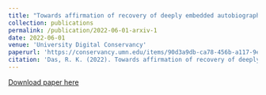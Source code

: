 ```yaml
---
title: "Towards affirmation of recovery of deeply embedded autobiographical memory and identification of an EEG biomarker using wearable sensors"
collection: publications
permalink: /publication/2022-06-01-arxiv-1
date: 2022-06-01
venue: 'University Digital Conservancy'
paperurl: 'https://conservancy.umn.edu/items/90d3a9db-ca78-456b-a117-9e9810349d94'
citation: 'Das, R. K. (2022). Towards affirmation of recovery of deeply embedded autobiographical memory and identification of an EEG biomarker using wearable sensors (Master&apos;s thesis, University of Minnesota).'
---
```


<a href='https://conservancy.umn.edu/items/90d3a9db-ca78-456b-a117-9e9810349d94'>Download paper here</a>

<!-- Recommended citation: Das, R. K. (2022). Towards affirmation of recovery of deeply embedded autobiographical memory and identification of an EEG biomarker using wearable sensors (Master's thesis, University of Minnesota). -->